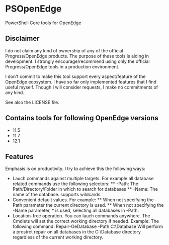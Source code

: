 # PSOpenEdge
PowerShell Core tools for OpenEdge

## Disclaimer
I do not claim any kind of ownership of any of the official Progress/OpenEdge products.
The purpose of these tools is aiding in development. I strongly encourage/recommend using only
the official Progress/OpenEdge tools in a production environment.

I don't commit to make this tool support every aspect/feature of the OpenEdge ecosystem. 
I have so far only implemented features that I find useful myself. 
Though I will consider requests, I make no commitments of any kind.

See also the LICENSE file.

## Contains tools for following OpenEdge versions
- 11.5
- 11.7
- 12.1

## Features

Emphasis is on productivity. 
I try to achieve this the following ways:
* Lauch commands against multiple targets. For example all database related commands use the following selectors:
  ** -Path: The Path/Directory/Folder in which to search for databases
  ** -Name: The name of the database. supports wildcards.
* Convenient default values. For example:
  ** When not specifying the -Path parameter the current directory is used.
  ** When not specifying the -Name parameter, * is used, selecting all databases in -Path.
* Location-free operation. 
  You can lauch commands anywhere. The Cmdlets will set the correct working directory if needed. 
  Example: 
  The following command: Repair-OeDatabase -Path C:\Database 
  Will perform a prostrct repair on all databases in the C:\Database directory regardless of the current working directory.




